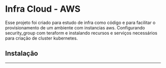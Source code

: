 # Infra Cloud - AWS

Esse projeto foi criado para estudo de infra como código e para facilitar o provisionamento de um ambiente com instancias aws. Configurando security_group com teraform e instalando recursos e serviços necessários para criação de cluster kubernetes.

## Instalação
_______________________________________________________________________________________________________________________________________________________________
